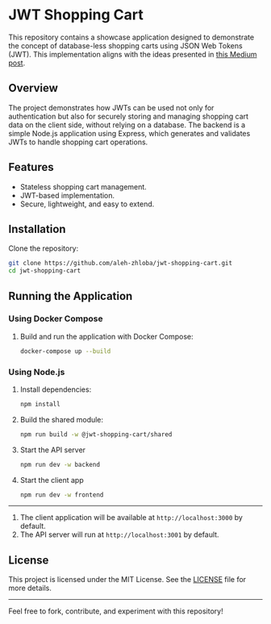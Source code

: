 # JWT Shopping Cart

This repository contains a showcase application designed to demonstrate the concept of database-less shopping carts using JSON Web Tokens (JWT). This implementation aligns with the ideas presented in [this Medium post](https://medium.com/@aleh.zhloba/database-less-shopping-carts-jwt-not-only-for-authentication-ec316b77641b).

## Overview

The project demonstrates how JWTs can be used not only for authentication but also for securely storing and managing shopping cart data on the client side, without relying on a database. The backend is a simple Node.js application using Express, which generates and validates JWTs to handle shopping cart operations.

## Features

- Stateless shopping cart management.
- JWT-based implementation.
- Secure, lightweight, and easy to extend.

## Installation

Clone the repository:
   ```bash
   git clone https://github.com/aleh-zhloba/jwt-shopping-cart.git
   cd jwt-shopping-cart
   ```

## Running the Application

### Using Docker Compose

1. Build and run the application with Docker Compose:
   ```bash
   docker-compose up --build
   ```

### Using Node.js

1. Install dependencies:
   ```bash
   npm install 
   ```

2. Build the shared module:
   ```bash
   npm run build -w @jwt-shopping-cart/shared
   ```
   
3. Start the API server  
   ```bash
   npm run dev -w backend
   ```

4. Start the client app
   ```bash
   npm run dev -w frontend
   ```   

---

1. The client application will be available at `http://localhost:3000` by default.
2. The API server will run at `http://localhost:3001` by default.

## License

This project is licensed under the MIT License. See the [LICENSE](LICENSE) file for more details.

---

Feel free to fork, contribute, and experiment with this repository!

